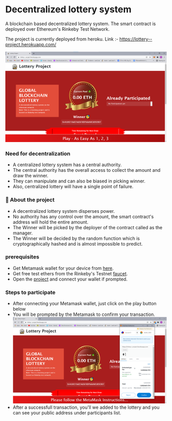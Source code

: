 # Decentralized lottery system
A blockchain based decentralized lottery system. The smart contract is deployed over Ethereum's Rinkeby Test Network.

The project is currently deployed from heroku. Link :- https://lottery--project.herokuapp.com/

![screenshot for home screen](https://github.com/Atharva-Vijay-Khade/Lottery_Project/blob/master/screenshots/1.png)

### Need for decentralization
- A centralized lottery system has a central authority.
- The central authority has the overall access to collect the amount and draw the winner.
- They can manipulate and can also be biased in picking winner.
- Also, centralized lottery will have a single point of failure.

### 📝 About the project
- A decentralized lottery system disperses power.
- No authority has any control over the amount, the smart contract's address will hold the entire amount.
- The Winner will be picked by the deployer of the contract called as the manager.
- The Winner will be decided by the random function which is cryptographically hashed and is almost impossible to predict.

### prerequisites
- Get Metamask wallet for your device from [here](https://metamask.io/download.html).
- Get free test ethers from the Rinkeby's Testnet [faucet](https://faucet.rinkeby.io/).
- Open the [project](https://lottery--project.herokuapp.com/) and connect your wallet if prompted.

### Steps to participate
- After connecting your Metamask wallet, just click on the play button below
- You will be prompted by the Metamask to confirm your transaction.
![screenshot for metamask popup confirmation](https://github.com/Atharva-Vijay-Khade/Lottery_Project/blob/master/screenshots/2.png)
- After a successfull transaction, you'll we added to the lottery and you can see your public address under participants list.
